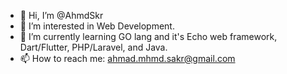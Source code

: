 - 👋 Hi, I’m @AhmdSkr
- 👀 I’m interested in Web Development.
- 🌱 I’m currently learning GO lang and it's Echo web framework, Dart/Flutter, PHP/Laravel, and Java.
- 📫 How to reach me: ahmad.mhmd.sakr@gmail.com

<!---
AhmdSkr/AhmdSkr is a ✨ special ✨ repository because its `README.md` (this file) appears on your GitHub profile.
You can click the Preview link to take a look at your changes.
--->
